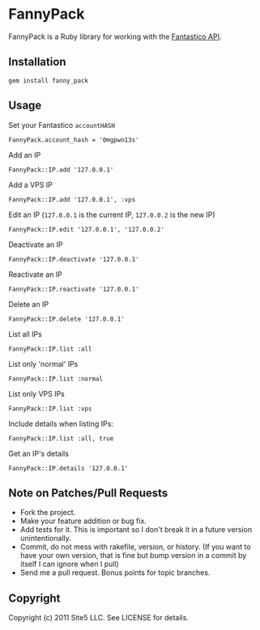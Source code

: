 # FannyPack

FannyPack is a Ruby library for working with the
[Fantastico API](https://netenberg.com/api/).

## Installation

    gem install fanny_pack

## Usage

Set your Fantastico `accountHASH`

    FannyPack.account_hash = '0mgpwn13s'

Add an IP

    FannyPack::IP.add '127.0.0.1'

Add a VPS IP

    FannyPack::IP.add '127.0.0.1', :vps

Edit an IP (`127.0.0.1` is the current IP, `127.0.0.2` is the new IP)

    FannyPack::IP.edit '127.0.0.1', '127.0.0.2'

Deactivate an IP

    FannyPack::IP.deactivate '127.0.0.1'

Reactivate an IP

    FannyPack::IP.reactivate '127.0.0.1'

Delete an IP

    FannyPack::IP.delete '127.0.0.1'

List all IPs

    FannyPack::IP.list :all

List only 'normal' IPs

    FannyPack::IP.list :normal

List only VPS IPs

    FannyPack::IP.list :vps

Include details when listing IPs:

    FannyPack::IP.list :all, true

Get an IP's details

    FannyPack::IP.details '127.0.0.1'

## Note on Patches/Pull Requests

* Fork the project.
* Make your feature addition or bug fix.
* Add tests for it. This is important so I don't break it in a future version
  unintentionally.
* Commit, do not mess with rakefile, version, or history. (If you want to have
  your own version, that is fine but bump version in a commit by itself I can
  ignore when I pull)
* Send me a pull request. Bonus points for topic branches.

## Copyright

Copyright (c) 2011 Site5 LLC. See LICENSE for details.
